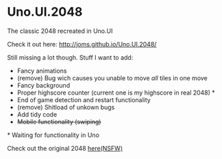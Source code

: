 Uno.UI.2048
===========

The classic 2048 recreated in Uno.UI

Check it out here: http://joms.github.io/Uno.UI.2048/

Still missing a lot though. Stuff I want to add:
- Fancy animations
- (remove) Bug wich causes you unable to move *all* tiles in one move
- Fancy background
- Proper highscore counter (current one is my highscore in real 2048) *
- End of game detection and restart functionality
- (remove) Shitload of unkown bugs
- Add tidy code
- ~~Mobile functionality (swiping)~~

\* Waiting for functionality in Uno

Check out the original 2048 [here(NSFW)](http://gabrielecirulli.github.io/2048/)
